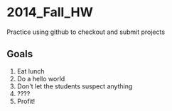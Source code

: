 2014_Fall_HW
============

Practice using github to checkout and submit projects

Goals
-----

1. Eat lunch
2. Do a hello world
3. Don't let the students suspect anything
4. ????
5. Profit!
